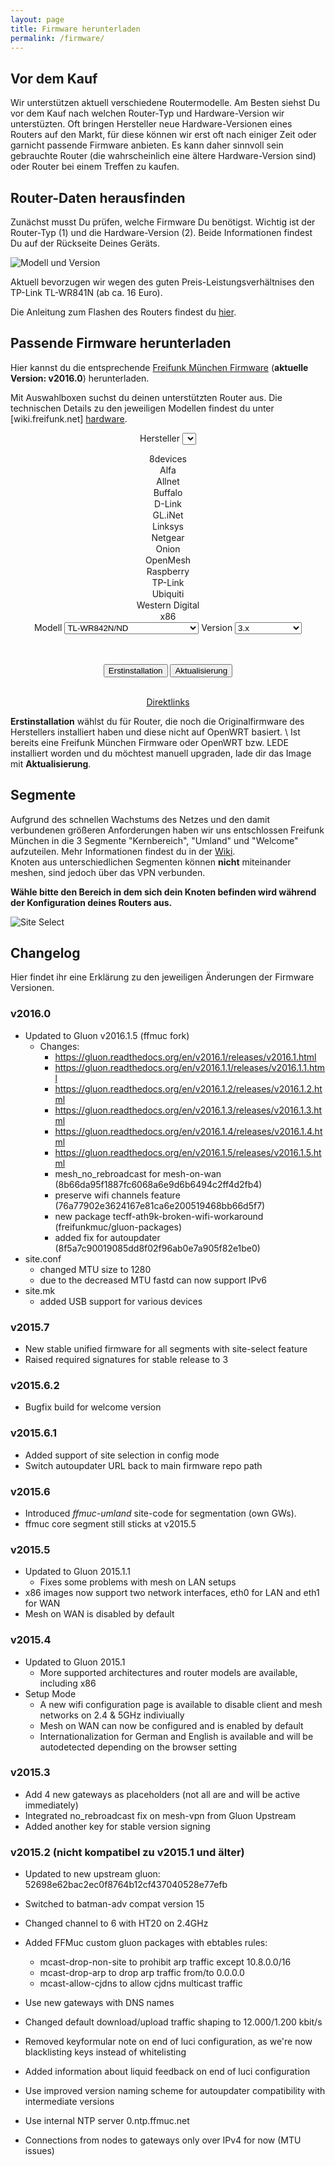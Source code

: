 ```yaml
---
layout: page
title: Firmware herunterladen
permalink: /firmware/
---
```


## Vor dem Kauf

Wir unterstützen aktuell verschiedene Routermodelle. Am Besten siehst Du vor dem Kauf nach welchen Router-Typ und Hardware-Version wir unterstüzten. Oft bringen Hersteller neue Hardware-Versionen eines Routers auf den Markt, für diese können wir erst oft nach einiger Zeit oder garnicht passende Firmware anbieten. Es kann daher sinnvoll sein gebrauchte Router (die wahrscheinlich eine ältere Hardware-Version sind) oder Router bei einem Treffen zu kaufen.

## Router-Daten herausfinden

Zunächst musst Du prüfen, welche Firmware Du benötigst. Wichtig ist der Router-Typ (1) und die Hardware-Version (2). Beide Informationen findest Du auf der Rückseite Deines Geräts.

![Modell und Version](/assets/router-flashen/guide-14.jpg)

Aktuell bevorzugen wir wegen des guten Preis-Leistungsverhältnises den TP-Link TL-WR841N (ab ca. 16 Euro).

Die Anleitung zum Flashen des Routers findest du [hier][router-flashen].

## Passende Firmware herunterladen

Hier kannst du die entsprechende [Freifunk München Firmware](https://firmware.ffmuc.net/) (**aktuelle Version: v2016.0**) herunterladen.

Mit Auswahlboxen suchst du deinen unterstützten Router aus. Die technischen Details zu den jeweiligen Modellen findest du unter [wiki.freifunk.net]
[hardware].

<div markdown="0" style="text-align:center">

<label for="brand">Hersteller</label>
<select id="brand" onchange="giveSelection(1,this.value)">
  <option value="8devices">8devices</option>
  <option value="alfa">Alfa</option>
  <option value="allnet">Allnet</option>
  <option value="buffalo">Buffalo</option>
  <option value="d-link">D-Link</option>
  <option value="gl-inet">GL.iNet</option>
  <option value="linksys">Linksys</option>
  <option value="netgear">Netgear</option>
  <option value="onion">Onion</option>
  <option value="openmesh">OpenMesh</option>
  <option value="raspberry">Raspberry</option>
  <option value="tp-link" selected>TP-Link</option>
  <option value="ubiquiti">Ubiquiti</option>
  <option value="wd">Western Digital</option>
  <option value="x86">x86</option>
</select>
<label for="model">Modell</label>
<select id="model" onchange="giveSelection(2,this.value)">
  <option data-option="8devices" value="carambola2-board">Carambola2 Board</option>
  <option data-option="alfa" value="ap121">AP121</option>
  <option data-option="alfa" value="ap121u">AP121U</option>
  <option data-option="alfa" value="hornet-ub">Hornet UB</option>
  <option data-option="alfa" value="n2-n5">N2-N5</option>
  <option data-option="alfa" value="tube2h">Tube2H</option>
  <option data-option="allnet" value="all0315n">ALL0315N</option>
  <option data-option="buffalo" value="wzr-600dhp">WZR 600DHP</option>
  <option data-option="buffalo" value="wzr-hp-ag300h">WZR HP AG300H</option>
  <option data-option="buffalo" value="wzr-hp-g300nh">WZR HP G300NH</option>
  <option data-option="buffalo" value="wzr-hp-g450h">WZR HP G450H</option>
  <option data-option="d-link" value="dir-505">DIR-505</option>
  <option data-option="d-link" value="dir-615">DIR-615</option>
  <option data-option="d-link" value="dir-825">DIR-825</option>
  <option data-option="gl-inet" value="6408a">6408A</option>
  <option data-option="gl-inet" value="6416a">6416A</option>
  <option data-option="linksys" value="wrt160nl">WRT160NL</option>
  <option data-option="netgear" value="wndr3700">WNDR3700</option>
  <option data-option="netgear" value="wndr3700v2">WNDR3700v2</option>
  <option data-option="netgear" value="wndr3700v4">WNDR3700v4</option>
  <option data-option="netgear" value="wndr3800">WNDR3800</option>
  <option data-option="netgear" value="wndr4300">WNDR4300</option>
  <option data-option="netgear" value="wndrmacv2">WNDRMACv2</option>
  <option data-option="onion" value="omega">OMEGA</option>
  <option data-option="openmesh" value="mr1750">MR1750</option>
  <option data-option="openmesh" value="mr1750v2">MR1750v2</option>
  <option data-option="openmesh" value="mr600">MR600</option>
  <option data-option="openmesh" value="mr600v2">MR600v2</option>
  <option data-option="openmesh" value="mr900">MR600</option>
  <option data-option="openmesh" value="mr900v2">MR600v2</option>
  <option data-option="openmesh" value="om2p-hs">OM2P-HS</option>
  <option data-option="openmesh" value="om2p-hsv2">OM2P-HSv2</option>
  <option data-option="openmesh" value="om2p-hsv3">OM2P-HSv3</option>
  <option data-option="openmesh" value="om2p-lc">OM2P-LC</option>
  <option data-option="openmesh" value="om2p">OM2P</option>
  <option data-option="openmesh" value="om2pv2">OM2Pv2</option>
  <option data-option="openmesh" value="om5p-ac">OM5P-AC</option>
  <option data-option="openmesh" value="om5p-acv2">OM5P-ACv2</option>
  <option data-option="openmesh" value="om5p-an">OM5P-AN</option>
  <option data-option="openmesh" value="om5p">OM5P</option>
  <option data-option="raspberry" value="pi">Pi</option>
  <option data-option="tp-link" value="archer-c5">Archer C5</option>
  <option data-option="tp-link" value="archer-c7">Archer C7</option>
  <option data-option="tp-link" value="cpe210">CPE210</option>
  <option data-option="tp-link" value="cpe220">CPE220</option>
  <option data-option="tp-link" value="cpe510">CPE510</option>
  <option data-option="tp-link" value="cpe520">CPE520</option>
  <option data-option="tp-link" value="tl-mr13u">TL-MR13U</option>
  <option data-option="tp-link" value="tl-mr3020">TL-MR3020</option>
  <option data-option="tp-link" value="tl-mr3040">TL-MR3040</option>
  <option data-option="tp-link" value="tl-mr3220">TL-MR3220</option>
  <option data-option="tp-link" value="tl-mr3420">TL-MR3420</option>
  <option data-option="tp-link" value="tl-wa701n-nd">TL-WA701N/ND</option>
  <option data-option="tp-link" value="tl-wa750re">TL-WA750RE</option>
  <option data-option="tp-link" value="tl-wa7510n">TL-WA7510N</option>
  <option data-option="tp-link" value="tl-wa801n-nd">TL-WA801N/ND</option>
  <option data-option="tp-link" value="tl-wa830re">TL-WA830RE</option>
  <option data-option="tp-link" value="tl-wa850re">TL-WA850RE</option>
  <option data-option="tp-link" value="tl-wa860re">TL-WA860RE</option>
  <option data-option="tp-link" value="tl-wa901n-nd">TL-WA901N/ND</option>
  <option data-option="tp-link" value="tl-wdr3500">TL-WDR3500</option>
  <option data-option="tp-link" value="tl-wdr3600">TL-WDR3600</option>
  <option data-option="tp-link" value="tl-wdr4300">TL-WDR4300</option>
  <option data-option="tp-link" value="tl-wdr4900">TL-WDR4900</option>
  <option data-option="tp-link" value="tl-wr1043n-nd">TL-WR1043N/ND</option>
  <option data-option="tp-link" value="tl-wr2543n-nd">TL-WR2543N/ND</option>
  <option data-option="tp-link" value="tl-wr703n">TL-WR703N</option>
  <option data-option="tp-link" value="tl-wr710n">TL-WR710N</option>
  <option data-option="tp-link" value="tl-wr740n-nd">TL-WR740N/ND</option>
  <option data-option="tp-link" value="tl-wr741n-nd">TL-WR741N/ND</option>
  <option data-option="tp-link" value="tl-wr743n-nd">TL-WR743N/ND</option>
  <option data-option="tp-link" value="tl-wr841n-nd">TL-WR841N/ND</option>
  <option data-option="tp-link" value="tl-wr842n-nd" selected>TL-WR842N/ND</option>
  <option data-option="tp-link" value="tl-wr843n-nd">TL-WR843N/ND</option>
  <option data-option="tp-link" value="tl-wr940n-nd">TL-WR940N/ND</option>
  <option data-option="tp-link" value="tl-wr941n-nd">TL-WR941N/ND</option>
  <option data-option="ubiquiti" value="airgateway">AirGateway</option>
  <option data-option="ubiquiti" value="airrouter">AirRouter</option>
  <option data-option="ubiquiti" value="bullet-m">Bullet M</option>
  <option data-option="ubiquiti" value="bullet-m2">Bullet M2</option>
  <option data-option="ubiquiti" value="bullet-m5">Bullet M5</option>
  <option data-option="ubiquiti" value="loco-m">Nanostation Loco M</option>
  <option data-option="ubiquiti" value="loco-m-xw">Nanostation Loco M XW</option>
  <option data-option="ubiquiti" value="nanostation-m-xw">Nanostation M XW</option>
  <option data-option="ubiquiti" value="nanostation-m">Nanostation/Loco M</option>
  <option data-option="ubiquiti" value="nanostation-m2">Nanostation/Loco M2</option>
  <option data-option="ubiquiti" value="nanostation-m5">Nanostation/Loco M5</option>
  <option data-option="ubiquiti" value="picostation-m">Picostation M2</option>
  <option data-option="ubiquiti" value="rocket-m-xw">Rocket M XW</option>
  <option data-option="ubiquiti" value="rocket-m">Rocket M</option>
  <option data-option="ubiquiti" value="rocket-m2">Rocket M2</option>
  <option data-option="ubiquiti" value="rocket-m5">Rocket M5</option>
  <option data-option="ubiquiti" value="unifi-ap-pro">UniFi AP-Pro</option>
  <option data-option="ubiquiti" value="unifi">UniFi AP / Unifi AP-LR</option>
  <option data-option="ubiquiti" value="unifiap-outdoor+">UniFi Outdoor+</option>
  <option data-option="ubiquiti" value="unifiap-outdoor">UniFi Outdoor</option>
  <option data-option="wd" value="my-net-n600">My Net N600</option>
  <option data-option="wd" value="my-net-n750">My Net N750</option>
  <option data-option="x86" value="vmi32">Virtual Machine Images (x86)</option>
  <option data-option="x86" value="vmi64">Virtual Machine Images (x86-64)</option>
</select>
<label for="version">Version</label>
<select id="version">
  <option data-option="carambola2-board" value="">sysupgrade</option>
  <option data-option="ap121" value="">factory</option>
  <option data-option="ap121u" value="">factory</option>
  <option data-option="hornet-ub" value="">factory</option>
  <option data-option="n2-n5" value="">sysupgrade</option>
  <option data-option="tube2h" value="">sysupgrade</option>
  <option data-option="all0315n" value="">sysupgrade</option>
  <option data-option="wzr-600dhp" value="">factory</option>
  <option data-option="wzr-hp-ag300h" value="">factory</option>
  <option data-option="wzr-hp-g300nh" value="">factory</option>
  <option data-option="wzr-hp-g300nh2" value="">factory</option>
  <option data-option="wzr-hp-g450h" value="">factory</option>
  <option data-option="dir-505" value="rev-a1">rev A1</option>
  <option data-option="dir-505" value="rev-a2">rev A2</option>
  <option data-option="dir-615" value="rev-c1">rev C1</option>
  <option data-option="dir-825" value="rev-b1">rev B1</option>
  <option data-option="6408a" value="v1">v1</option>
  <option data-option="6416a" value="v1">v1</option>
  <option data-option="wrt160nl" value="">factory</option>
  <option data-option="wndr3700" value="">factory</option>
  <option data-option="wndr3700v2" value="">factory</option>
  <option data-option="wndr3700v4" value="">factory</option>
  <option data-option="wndr3800" value="">factory</option>
  <option data-option="wndr4300" value="">factory</option>
  <option data-option="wndrmacv2" value="">factory</option>
  <option data-option="omega" value="">factory</option>
  <option data-option="mr1750" value="">factory</option>
  <option data-option="mr1750v2" value="">factory</option>
  <option data-option="mr600" value="">factory</option>
  <option data-option="mr600v2" value="">factory</option>
  <option data-option="mr900" value="">factory</option>
  <option data-option="mr900v2" value="">factory</option>
  <option data-option="om2p" value="">factory</option>
  <option data-option="om2pv2" value="">factory</option>
  <option data-option="om2p-hs" value="">factory</option>
  <option data-option="om2p-hsv2" value="">factory</option>
  <option data-option="om2p-hsv3" value="">factory</option>
  <option data-option="om2p-lc" value="">factory</option>
  <option data-option="om5p" value="">factory</option>
  <option data-option="om5p-ac" value="">factory</option>
  <option data-option="om5p-acv2" value="">factory</option>
  <option data-option="om5p-an" value="">factory</option>
  <option data-option="pi" value="">1.x</option>
  <option data-option="pi" value="2">2.x</option>
  <option data-option="archer-c5" value="v1">1.x</option>
  <option data-option="archer-c7" value="v2">2.x</option>
  <option data-option="cpe210" value="v1.0">1.0</option>
  <option data-option="cpe210" value="v1.1">1.1</option>
  <option data-option="cpe220" value="v1.0">1.0</option>
  <option data-option="cpe220" value="v1.1">1.1</option>
  <option data-option="cpe510" value="v1.0">1.0</option>
  <option data-option="cpe510" value="v1.1">1.1</option>
  <option data-option="cpe520" value="v1.0">1.0</option>
  <option data-option="cpe520" value="v1.1">1.1</option>
  <option data-option="tl-mr13u" value="v1">1.x</option>
  <option data-option="tl-mr3020" value="v1">1.x</option>
  <option data-option="tl-mr3040" value="v1">1.x</option>
  <option data-option="tl-mr3040" value="v2">2.x</option>
  <option data-option="tl-mr3220" value="v1">1.x</option>
  <option data-option="tl-mr3220" value="v2">2.x</option>
  <option data-option="tl-mr3420" value="v1">1.x</option>
  <option data-option="tl-mr3420" value="v2">2.x</option>
  <option data-option="tl-wa701n-nd" value="v1">1.x</option>
  <option data-option="tl-wa701n-nd" value="v2">2.x</option>
  <option data-option="tl-wa750re" value="v1">1.x</option>
  <option data-option="tl-wa7510n" value="v1">1.x</option>
  <option data-option="tl-wa801n-nd" value="v1">1.x</option>
  <option data-option="tl-wa801n-nd" value="v2">2.x</option>
  <option data-option="tl-wa801n-nd" value="v3">3.x</option>
  <option data-option="tl-wa830re" value="v1">1.x</option>
  <option data-option="tl-wa830re" value="v2">2.x</option>
  <option data-option="tl-wa850re" value="v1">1.x</option>
  <option data-option="tl-wa860re" value="v1">1.x</option>
  <option data-option="tl-wa901n-nd" value="v1">1.x</option>
  <option data-option="tl-wa901n-nd" value="v2">2.x</option>
  <option data-option="tl-wa901n-nd" value="v3">3.x</option>
  <option data-option="tl-wa901n-nd" value="v4">4.x</option>
  <option data-option="tl-wdr3500" value="v1">1.x</option>
  <option data-option="tl-wdr3600" value="v1">1.x</option>
  <option data-option="tl-wdr4300" value="v1">1.x</option>
  <option data-option="tl-wdr4900" value="v1">1.x</option>
  <option data-option="tl-wr1043n-nd" value="v1">1.x</option>
  <option data-option="tl-wr1043n-nd" value="v2">2.x</option>
  <option data-option="tl-wr1043n-nd" value="v3">3.x</option>
  <option data-option="tl-wr1043n-nd" value="v4">4.x</option>
  <option data-option="tl-wr2543n-nd" value="v1">1.x</option>
  <option data-option="tl-wr703n" value="v1">1.x</option>
  <option data-option="tl-wr710n" value="v1">1.x</option>
  <option data-option="tl-wr710n" value="v2">2.0</option>
  <option data-option="tl-wr710n" value="v2.1">2.1</option>
  <option data-option="tl-wr740n-nd" value="v1">1.x</option>
  <option data-option="tl-wr740n-nd" value="v3">3.x</option>
  <option data-option="tl-wr740n-nd" value="v4">4.x</option>
  <option data-option="tl-wr740n-nd" value="v5">5.x</option>
  <option data-option="tl-wr741n-nd" value="v1">1.x</option>
  <option data-option="tl-wr741n-nd" value="v2">2.x</option>
  <option data-option="tl-wr741n-nd" value="v4">4.x</option>
  <option data-option="tl-wr741n-nd" value="v5">5.x</option>
  <option data-option="tl-wr743n-nd" value="v1">1.x</option>
  <option data-option="tl-wr743n-nd" value="v2">2.x</option>
  <option data-option="tl-wr841n-nd" value="v3">3.x</option>
  <option data-option="tl-wr841n-nd" value="v5">5.x</option>
  <option data-option="tl-wr841n-nd" value="v7">7.x</option>
  <option data-option="tl-wr841n-nd" value="v8">8.x</option>
  <option data-option="tl-wr841n-nd" value="v9">9.x</option>
  <option data-option="tl-wr841n-nd" value="v10">10.x</option>
  <option data-option="tl-wr841n-nd" value="v11">11.x</option>
  <option data-option="tl-wr842n-nd" value="v1">1.x</option>
  <option data-option="tl-wr842n-nd" value="v2">2.x</option>
  <option data-option="tl-wr842n-nd" value="v3" selected>3.x</option>
  <option data-option="tl-wr843n-nd" value="v1">1.x</option>
  <option data-option="tl-wr940n-nd" value="v1">1.x</option>
  <option data-option="tl-wr940n-nd" value="v2">2.x</option>
  <option data-option="tl-wr940n-nd" value="v3">3.x</option>
  <option data-option="tl-wr941n-nd" value="v2">2.x</option>
  <option data-option="tl-wr941n-nd" value="v3">3.x</option>
  <option data-option="tl-wr941n-nd" value="v4">4.x</option>
  <option data-option="tl-wr941n-nd" value="v5">5.x</option>
  <option data-option="tl-wr941n-nd" value="v6">6.x</option>
  <option data-option="airgateway" value="">factory</option>
  <option data-option="airrouter" value="">factory</option>
  <option data-option="bullet-m" value="">factory</option>
  <option data-option="bullet-m2" value="">factory</option>
  <option data-option="bullet-m5" value="">factory</option>
  <option data-option="loco-m" value="">factory only</option>
  <option data-option="loco-m-xw" value="">factory</option>
  <option data-option="nanostation-m" value="">factory</option>
  <option data-option="nanostation-m2" value="">factory</option>
  <option data-option="nanostation-m5" value="">factory</option>
  <option data-option="nanostation-m-xw" value="">factory</option>
  <option data-option="picostation-m2" value="">factory</option>
  <option data-option="rocket-m" value="">factory only</option>
  <option data-option="rocket-m2" value="">factory</option>
  <option data-option="rocket-m5" value="">factory</option>
  <option data-option="rocket-m-xw" value="">factory</option>
  <option data-option="unifi" value="">factory</option>
  <option data-option="unifi-ap-pro" value="">factory</option>
  <option data-option="unifiap-outdoor" value="">factory</option>
  <option data-option="unifiap-outdoor+" value="">factory</option>
  <option data-option="my-net-n600" value="">factory</option>
  <option data-option="my-net-n750" value="">factory</option>
  <option data-option="vmi64" value="64">Generic</option>
  <option data-option="vmi64" value="64-virtualbox">Virtualbox VDI</option>
  <option data-option="vmi64" value="64-vmware">VMware vmdk</option>
  <option data-option="vmi32" value="generic">Generic</option>
  <option data-option="vmi32" value="kvm">QEMU/KVM</option>
  <option data-option="vmi32" value="virtualbox">Virtualbox VDI</option>
  <option data-option="vmi32" value="vmware">VMware vmdk</option>
</select>

<script src="https://ajax.googleapis.com/ajax/libs/jquery/3.2.1/jquery.min.js"></script>

<script type="text/javascript">
var sel1 = document.querySelector('#brand');
var sel2 = document.querySelector('#model');
var sel3 = document.querySelector('#version');
var options2 = sel2.querySelectorAll('option');
var options3 = sel3.querySelectorAll('option');

function giveSelection(box,selValue) {
  var sel;
  var options;
  if(box === 1) {
    sel = sel2;
    options = options2;
  } else {
    sel = sel3;
    options = options3;
  }
  sel.innerHTML = '';
  for(var i = 0; i < options.length; i++) {
    if(options[i].dataset.option === selValue) {
      sel.appendChild(options[i]);
    }
  }
  if(box === 1) {
    giveSelection(2,sel.value);
  }
}

function getImage(code,type,url,gluon) {
  var el1 = document.getElementById('brand');
  var el2 = document.getElementById('model');
  var el3 = document.getElementById('version');
  var brand = el1.options[el1.selectedIndex].value;
  var model = el2.options[el2.selectedIndex].value;
  var version = el3.options[el3.selectedIndex].value;
  var imgURL = url + type + '/gluon-' + code + '-' + gluon + '-' + brand;
  if(model !== 'vmi32' && model !== 'vmi64') {
    imgURL += '-' + model;
  }
  if(version.length != 0) {
    imgURL += '-' + version;
  }
  if(type === 'sysupgrade') {
    imgURL += '-' + type;
  }
  if(version === 'kvm' || version == '64' || version === 'generic') {
    imgURL += '.img.gz';
  } else if(version == '64-virtualbox' || version === 'virtualbox') {
    imgURL += '.vdi';
  } else if(version == '64-vmware' || version === 'vmware') {
    imgURL += '.vmdk';
  } else {
    imgURL += '.bin';
  }

  $.ajax({
          type: "GET",
          url: imgURL
        }).done(function (result) {
          console.log("working");
          window.location.href = imgURL;
       }).fail(function () {
          alert("Entschuldige, die Firmware gibt es leider nicht!");
       });
}
</script>

<br><br>
  <button type="button" class="btn btn-default" onclick="getImage('ffmuc','factory','https://firmware.ffmuc.net/stable/','v2016.0');">Erstinstallation</button>
  <button type="button" class="btn btn-primary" onclick="getImage('ffmuc','sysupgrade','https://firmware.ffmuc.net/stable/','v2016.0');">Aktualisierung</button>

<br>
<a href="https://firmware.ffmuc.net/stable/">Direktlinks</a>

</div>

**Erstinstallation** wählst du für Router, die noch die Originalfirmware des Herstellers installiert haben und diese nicht auf OpenWRT basiert. \\
Ist bereits eine Freifunk München Firmware oder OpenWRT bzw. LEDE installiert worden und du möchtest manuell upgraden, lade dir das Image mit **Aktualisierung**.

## Segmente

Aufgrund des schnellen Wachstums des Netzes und den damit verbundenen größeren Anforderungen haben wir uns entschlossen Freifunk München in die 3 Segmente "Kernbereich", "Umland" und "Welcome" aufzuteilen. Mehr Informationen findest du in der [Wiki](https://ffmuc.net/wiki/p/Segmente#Die_aktuellen_Segmente). <br>
Knoten aus unterschiedlichen Segmenten können **nicht** miteinander meshen, sind jedoch über das VPN verbunden.

**Wähle bitte den Bereich in dem sich dein Knoten befinden wird während der Konfiguration deines Routers aus.**

![Site Select](/assets/firmware/site-select.png)

## Changelog

Hier findet ihr eine Erklärung zu den jeweiligen Änderungen der Firmware Versionen.

### v2016.0
 - Updated to Gluon v2016.1.5 (ffmuc fork)
   - Changes:
     - https://gluon.readthedocs.org/en/v2016.1/releases/v2016.1.html
     - https://gluon.readthedocs.org/en/v2016.1.1/releases/v2016.1.1.html
     - https://gluon.readthedocs.org/en/v2016.1.2/releases/v2016.1.2.html
     - https://gluon.readthedocs.org/en/v2016.1.3/releases/v2016.1.3.html
     - https://gluon.readthedocs.org/en/v2016.1.4/releases/v2016.1.4.html
     - https://gluon.readthedocs.org/en/v2016.1.5/releases/v2016.1.5.html
     - mesh_no_rebroadcast for mesh-on-wan (8b66da95f1887fc6068a6e9d6b6494c2ff4d2fb4)
     - preserve wifi channels feature (76a77902e3624167e81ca6e200519468bb66d5f7)
     - new package tecff-ath9k-broken-wifi-workaround (freifunkmuc/gluon-packages)
     - added fix for autoupdater (8f5a7c90019085dd8f02f96ab0e7a905f82e1be0)
 - site.conf
   - changed MTU size to 1280
   - due to the decreased MTU fastd can now support IPv6
 - site.mk
   - added USB support for various devices

### v2015.7
 * New stable unified firmware for all segments with site-select feature
 * Raised required signatures for stable release to 3

### v2015.6.2
 * Bugfix build for welcome version

### v2015.6.1
 * Added support of site selection in config mode
 * Switch autoupdater URL back to main firmware repo path

### v2015.6
 - Introduced *ffmuc-umland* site-code for segmentation (own GWs).
 - ffmuc core segment still sticks at v2015.5

### v2015.5
 - Updated to Gluon 2015.1.1
   - Fixes some problems with mesh on LAN setups
 - x86 images now support two network interfaces, eth0 for LAN and eth1 for WAN
 - Mesh on WAN is disabled by default

### v2015.4
 - Updated to Gluon 2015.1
   - More supported architectures and router models are available, including x86
 - Setup Mode
   - A new wifi configuration page is available to disable client and mesh
     networks on 2.4 & 5GHz indiviually
   - Mesh on WAN can now be configured and is enabled by default
   - Internationalization for German and English is available and will
     be autodetected depending on the browser setting

### v2015.3

- Add 4 new gateways as placeholders (not all are and will be active immediately)
- Integrated no_rebroadcast fix on mesh-vpn from Gluon Upstream
- Added another key for stable version signing

### v2015.2 (nicht kompatibel zu v2015.1 und älter)

 - Updated to new upstream gluon: 52698e62bac2ec0f8764b12cf437040528e77efb

 - Switched to batman-adv compat version 15
 - Changed channel to 6 with HT20 on 2.4GHz
 - Added FFMuc custom gluon packages with ebtables rules:
   - mcast-drop-non-site to prohibit arp traffic except 10.8.0.0/16
   - mcast-drop-arp to drop arp traffic from/to 0.0.0.0
   - mcast-allow-cjdns to allow cjdns multicast traffic
 - Use new gateways with DNS names
 - Changed default download/upload traffic shaping to 12.000/1.200 kbit/s
 - Removed keyformular note on end of luci configuration, as we're now
   blacklisting keys instead of whitelisting
 - Added information about liquid feedback on end of luci configuration
 - Use improved version naming scheme for autoupdater compatibility with
   intermediate versions
 - Use internal NTP server 0.ntp.ffmuc.net
 - Connections from nodes to gateways only over IPv4 for now (MTU issues)

[hardware]: https://wiki.freifunk.net/Kategorie:Hardware
[router-flashen]: /router-flashen/
